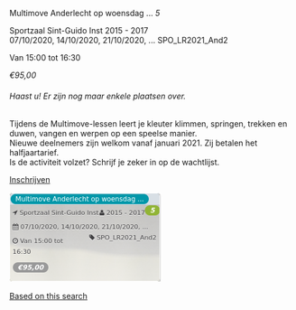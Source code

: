 Multimove Anderlecht op woensdag ... *5*

Sportzaal Sint-Guido Inst 2015 - 2017  
07/10/2020, 14/10/2020, 21/10/2020, ... SPO\_LR2021\_And2  

Van 15:00 tot 16:30

*€95,00*

  

###### *Haast u! Er zijn nog maar enkele plaatsen over.*

  

Tijdens de Multimove-lessen leert je kleuter klimmen, springen, trekken en duwen, vangen en werpen op een speelse manier.  
Nieuwe deelnemers zijn welkom vanaf januari 2021. Zij betalen het halfjaartarief.  
Is de activiteit volzet? Schrijf je zeker in op de wachtlijst.

[Inschrijven](https://tickets.vgc.be/activity/subscribe/SPO_LR2021_And2)

![](51429.png)

[Based on this search](https://tickets.vgc.be/activity/index?&vrijeplaatsen=1&Age%5B%5D=3%2C4&entity=151&Period%5B%5D=347)
